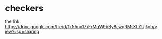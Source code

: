 # checkers
the link:
https://drive.google.com/file/d/1kN5nx17xFrMqW9bBy8awqRMsXLYUj5gh/view?usp=sharing